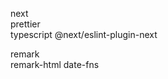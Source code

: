 next                     
prettier         
typescript
@next/eslint-plugin-next        

remark                   
remark-html 
date-fns